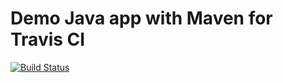 # Demo Java app with Maven for Travis CI

[![Build Status](https://travis-ci.org/BioBoost/HelloMaven.svg?branch=master)](https://travis-ci.org/BioBoost/HelloMaven)